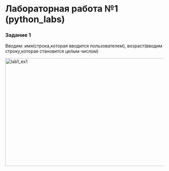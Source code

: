 <h1>Лабораторная работа №1 (python_labs)</h1>
<h3><p>Задание 1</p></h3>
<p>Вводим: имя(строка,которая вводится пользователем), возраст(вводим строку,которая становится целым числом)</p>
<img width="1093" height="344" alt="lab1_ex1" src="https://github.com/user-attachments/assets/cf58cc99-5efa-415b-9b4d-d00c573be714" />
